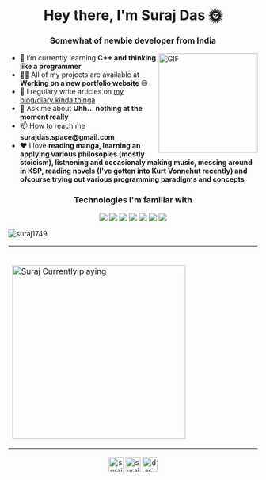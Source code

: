 <h1 align="center">Hey there, I'm Suraj Das 🌞</h1>
<h3 align="center">Somewhat of newbie developer from India</h3>
<ul>
    <img align="right" alt="GIF" src="https://raw.githubusercontent.com/Suraj1749/Suraj1749/master/assets/rie-wind-blowing.gif" width="200vw" />
    <li>🌱 I’m currently learning <b>C++ and thinking like a programmer</b></li>
    <li> 👨‍💻 All of my projects are available at <b> Working on a new portfolio website </b> 😅</li>
    <li> 📝 I regulary write articles on <a href="https://surajdas.netlify.app/" target="_blank">my blog/diary kinda thinga</a></li>
    <li> 💬 Ask me about <b>Uhh... nothing at the moment really</b></li>
    <li> 📫 How to reach me <b>surajdas.space@gmail.com</b></li>
    <li> ❤️ I love <b>reading manga, learning an applying various philosopies (mostly stoicism), listnening and occasionaly making music, messing around in KSP, reading novels (I've gotten into Kurt Vonnehut recently) and ofcourse trying out various programming paradigms and concepts</b></li>
</ul>  
</div>
<h3 align="center">Technologies I'm familiar with</h3>
<p align="center"> <img src="https://img.shields.io/badge/-Android-black?style=flat&logo=android"> <img src="https://img.shields.io/badge/-Bootstrap-563D7C?style=flat&logo=bootstrap&logoColor=white"> <img src = "https://img.shields.io/badge/-CSS3-1572B6?style=flat&logo=css3&logoColor=white"> <img src = "https://img.shields.io/badge/-HTML5-E34F26?style=flat&logo=html5&logoColor=white"> <img src="https://img.shields.io/badge/-Database%20Management-4d008f?style=flat"> <img src="https://img.shields.io/badge/-Python%203-black?style=flat&logo=python&logoColor=white"> <img src="https://img.shields.io/badge/-Flask-0d7963?style=flat&logo=flask&logoColor=white">
</p>

<img align="center" src="https://github-readme-stats.vercel.app/api?username=suraj1749&show_icons=true" alt="suraj1749" />
<table width="100%"> 
  <tr>
  <td width="50%">
      
&nbsp; <br> <a href="https://open.spotify.com/user/bqg2fqt514u55cydgtspw2rex">
    <img src="https://novatorem-aohw1au2n.vercel.app/api/spotify" alt="Suraj Currently playing" width="350" /></a> 
  </td>
  <td width="50%">
</table>   
<p align="center">
<a href="https://dev.to/suraj1749" target="blank"><img align="center" src="https://cdn.jsdelivr.net/npm/simple-icons@3.0.1/icons/dev-dot-to.svg" alt="suraj1749" height="30" width="30" /></a>
<a href="https://twitter.com/surajda38564157" target="blank"><img align="center" src="https://cdn.jsdelivr.net/npm/simple-icons@3.0.1/icons/twitter.svg" alt="surajda38564157" height="30" width="30" /></a>
<a href="https://www.youtube.com/c/das_sein" target="blank"><img align="center" src="https://cdn.jsdelivr.net/npm/simple-icons@3.0.1/icons/youtube.svg" alt="das_sein" height="30" width="30" /></a>
</p>
